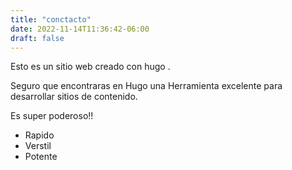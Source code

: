 ```yaml
---
title: "conctacto"
date: 2022-11-14T11:36:42-06:00
draft: false
---
```

Esto es un sitio web creado con hugo .

Seguro que encontraras en Hugo una Herramienta excelente para desarrollar sitios de contenido.

Es super poderoso!!
- Rapido
- Verstil
- Potente
